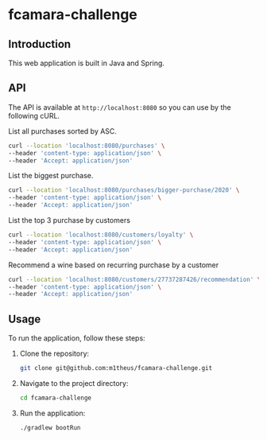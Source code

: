 # fcamara-challenge


## Introduction

This web application is built in Java and Spring.

## **API**

The API is available at `http://localhost:8080` so you can use by the following cURL.

List all purchases sorted by ASC.

```bash
curl --location 'localhost:8080/purchases' \
--header 'content-type: application/json' \
--header 'Accept: application/json'
```

List the biggest purchase.

```bash
curl --location 'localhost:8080/purchases/bigger-purchase/2020' \
--header 'content-type: application/json' \
--header 'Accept: application/json'
```

List the top 3 purchase by customers

```bash
curl --location 'localhost:8080/customers/loyalty' \
--header 'content-type: application/json' \
--header 'Accept: application/json'
```

Recommend a wine based on recurring purchase by a customer

```bash
curl --location 'localhost:8080/customers/27737287426/recommendation' \
--header 'content-type: application/json' \
--header 'Accept: application/json'
```

## **Usage**

To run the application, follow these steps:

1. Clone the repository:

   ```bash
   git clone git@github.com:m1theus/fcamara-challenge.git
   ```

2. Navigate to the project directory:

   ```bash
   cd fcamara-challenge
   ```

3. Run the application:

   ```bash
   ./gradlew bootRun
   ```
